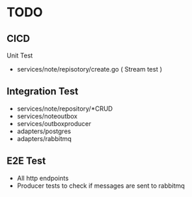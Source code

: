 # TODO
## CICD
Unit Test
- services/note/repisotory/create.go ( Stream test )
## Integration Test
- services/note/repository/*CRUD
- services/noteoutbox
- services/outboxproducer
- adapters/postgres
- adapters/rabbitmq
## E2E Test
- All http endpoints
- Producer tests to check if messages are sent to rabbitmq
